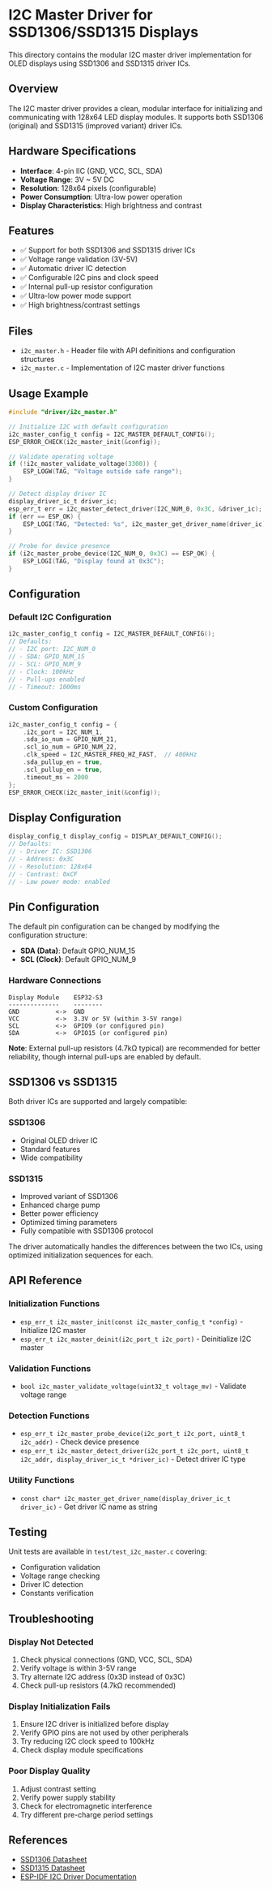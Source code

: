 # I2C Master Driver for SSD1306/SSD1315 Displays

This directory contains the modular I2C master driver implementation for OLED displays using SSD1306 and SSD1315 driver ICs.

## Overview

The I2C master driver provides a clean, modular interface for initializing and communicating with 128x64 LED display modules. It supports both SSD1306 (original) and SSD1315 (improved variant) driver ICs.

## Hardware Specifications

- **Interface**: 4-pin IIC (GND, VCC, SCL, SDA)
- **Voltage Range**: 3V ~ 5V DC
- **Resolution**: 128x64 pixels (configurable)
- **Power Consumption**: Ultra-low power operation
- **Display Characteristics**: High brightness and contrast

## Features

- ✅ Support for both SSD1306 and SSD1315 driver ICs
- ✅ Voltage range validation (3V-5V)
- ✅ Automatic driver IC detection
- ✅ Configurable I2C pins and clock speed
- ✅ Internal pull-up resistor configuration
- ✅ Ultra-low power mode support
- ✅ High brightness/contrast settings

## Files

- `i2c_master.h` - Header file with API definitions and configuration structures
- `i2c_master.c` - Implementation of I2C master driver functions

## Usage Example

```c
#include "driver/i2c_master.h"

// Initialize I2C with default configuration
i2c_master_config_t config = I2C_MASTER_DEFAULT_CONFIG();
ESP_ERROR_CHECK(i2c_master_init(&config));

// Validate operating voltage
if (!i2c_master_validate_voltage(3300)) {
    ESP_LOGW(TAG, "Voltage outside safe range");
}

// Detect display driver IC
display_driver_ic_t driver_ic;
esp_err_t err = i2c_master_detect_driver(I2C_NUM_0, 0x3C, &driver_ic);
if (err == ESP_OK) {
    ESP_LOGI(TAG, "Detected: %s", i2c_master_get_driver_name(driver_ic));
}

// Probe for device presence
if (i2c_master_probe_device(I2C_NUM_0, 0x3C) == ESP_OK) {
    ESP_LOGI(TAG, "Display found at 0x3C");
}
```

## Configuration

### Default I2C Configuration

```c
i2c_master_config_t config = I2C_MASTER_DEFAULT_CONFIG();
// Defaults:
// - I2C port: I2C_NUM_0
// - SDA: GPIO_NUM_15
// - SCL: GPIO_NUM_9
// - Clock: 100kHz
// - Pull-ups enabled
// - Timeout: 1000ms
```

### Custom Configuration

```c
i2c_master_config_t config = {
    .i2c_port = I2C_NUM_1,
    .sda_io_num = GPIO_NUM_21,
    .scl_io_num = GPIO_NUM_22,
    .clk_speed = I2C_MASTER_FREQ_HZ_FAST,  // 400kHz
    .sda_pullup_en = true,
    .scl_pullup_en = true,
    .timeout_ms = 2000
};
ESP_ERROR_CHECK(i2c_master_init(&config));
```

## Display Configuration

```c
display_config_t display_config = DISPLAY_DEFAULT_CONFIG();
// Defaults:
// - Driver IC: SSD1306
// - Address: 0x3C
// - Resolution: 128x64
// - Contrast: 0xCF
// - Low power mode: enabled
```

## Pin Configuration

The default pin configuration can be changed by modifying the configuration structure:

- **SDA (Data)**: Default GPIO_NUM_15
- **SCL (Clock)**: Default GPIO_NUM_9

### Hardware Connections

```
Display Module    ESP32-S3
--------------    --------
GND          <->  GND
VCC          <->  3.3V or 5V (within 3-5V range)
SCL          <->  GPIO9 (or configured pin)
SDA          <->  GPIO15 (or configured pin)
```

**Note**: External pull-up resistors (4.7kΩ typical) are recommended for better reliability, though internal pull-ups are enabled by default.

## SSD1306 vs SSD1315

Both driver ICs are supported and largely compatible:

### SSD1306
- Original OLED driver IC
- Standard features
- Wide compatibility

### SSD1315
- Improved variant of SSD1306
- Enhanced charge pump
- Better power efficiency
- Optimized timing parameters
- Fully compatible with SSD1306 protocol

The driver automatically handles the differences between the two ICs, using optimized initialization sequences for each.

## API Reference

### Initialization Functions

- `esp_err_t i2c_master_init(const i2c_master_config_t *config)` - Initialize I2C master
- `esp_err_t i2c_master_deinit(i2c_port_t i2c_port)` - Deinitialize I2C master

### Validation Functions

- `bool i2c_master_validate_voltage(uint32_t voltage_mv)` - Validate voltage range

### Detection Functions

- `esp_err_t i2c_master_probe_device(i2c_port_t i2c_port, uint8_t i2c_addr)` - Check device presence
- `esp_err_t i2c_master_detect_driver(i2c_port_t i2c_port, uint8_t i2c_addr, display_driver_ic_t *driver_ic)` - Detect driver IC type

### Utility Functions

- `const char* i2c_master_get_driver_name(display_driver_ic_t driver_ic)` - Get driver IC name as string

## Testing

Unit tests are available in `test/test_i2c_master.c` covering:
- Configuration validation
- Voltage range checking
- Driver IC detection
- Constants verification

## Troubleshooting

### Display Not Detected
1. Check physical connections (GND, VCC, SCL, SDA)
2. Verify voltage is within 3-5V range
3. Try alternate I2C address (0x3D instead of 0x3C)
4. Check pull-up resistors (4.7kΩ recommended)

### Display Initialization Fails
1. Ensure I2C driver is initialized before display
2. Verify GPIO pins are not used by other peripherals
3. Try reducing I2C clock speed to 100kHz
4. Check display module specifications

### Poor Display Quality
1. Adjust contrast setting
2. Verify power supply stability
3. Check for electromagnetic interference
4. Try different pre-charge period settings

## References

- [SSD1306 Datasheet](https://cdn-shop.adafruit.com/datasheets/SSD1306.pdf)
- [SSD1315 Datasheet](https://www.solomon-systech.com/product/ssd1315/)
- [ESP-IDF I2C Driver Documentation](https://docs.espressif.com/projects/esp-idf/en/latest/esp32/api-reference/peripherals/i2c.html)
